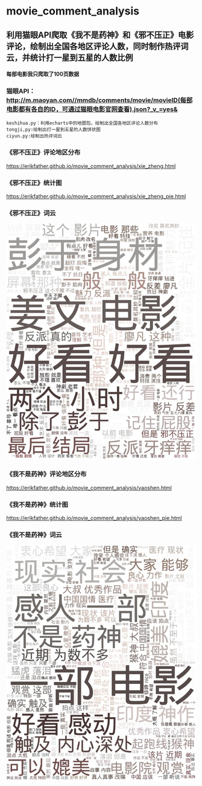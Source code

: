 # movie_comment_analysis
## 利用猫眼API爬取《我不是药神》和《邪不压正》电影评论，绘制出全国各地区评论人数，同时制作热评词云，并统计打一星到五星的人数比例
#### 每部电影我只爬取了100页数据
### 猫眼API：http://m.maoyan.com//mmdb/comments/movie/movieID(每部电影都有各自的ID，可通过猫眼电影官网查看).json?_v_=yes&

    keshihua.py：利用echarts中的地图包，绘制出全国各地区评论人数分布
    tongji,py:绘制出打一星到五星的人数饼状图
    ciyun.py:绘制出热评词云

  ### 《邪不压正》评论地区分布
  https://erikfather.github.io/movie_comment_analysis/xie_zheng.html
  ### 《邪不压正》统计图
  https://erikfather.github.io/movie_comment_analysis/xie_zheng_pie.html
  ### 《邪不压正》词云
  ![image](https://github.com/Erikfather/movie_comment_analysis/blob/master/xie_zheng_ciyun.jpg)


  ### 《我不是药神》评论地区分布
  https://erikfather.github.io/movie_comment_analysis/yaoshen.html
  ### 《我不是药神》统计图
  https://erikfather.github.io/movie_comment_analysis/yaoshen_pie.html
  ### 《我不是药神》词云
  ![image](https://github.com/Erikfather/movie_comment_analysis/blob/master/yaoshen_ciyun.jpg)
